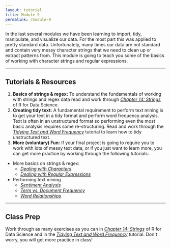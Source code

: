 ```yaml
---
layout: tutorial
title: Module 9
permalink: /module-9
---
```


In the last several modules we have been learning to import, tidy, manipulate, and visualize our data. For the most part this was applied to pretty standard data.  Unfortunately, many times our data are not standard and contain very messy character strings that we need to clean up or extract patterns from.  This module is going to teach you some of the basics of working with character strings and regular expressions.  

<hr>

## Tutorials & Resources

1. __Basics of strings & regex:__ To understand the fundamentals of working with strings and regex data read and work through [*Chapter 14: Strings*](http://r4ds.had.co.nz/strings.html) of R for Data Science.
2. __Creating tidy text:__ A fundamental requirement to perform text mining is to get your text in a tidy format and perform word frequency analysis. Text is often in an unstructured format so performing even the most basic analysis requires some re-structuring. Read and work through the [*Tidying Text and Word Frequency*](tidy_text) tutorial to learn how to tidy unstructured text.
3. __More (voluntary) Fun:__ If your final project is going to require you to work with lots of messy text data, or if you just want to learn more, you can get more practice by working through the following tutorials: 
- More basics on strings & regex:  
    - [*Dealing with Characters*](characters)
    - [*Dealing with Regular Expressions*](regex)  
- Performing text mining  
    - [*Sentiment Analysis*](sentiment_analysis)
    - [*Term vs. Document Frequency*](tf-idf_analysis)
    - [*Word Relationships*](word_relationships)

<hr>

## Class Prep

Work through as many exercises as you can in [*Chapter 14: Strings*](http://r4ds.had.co.nz/strings.html) of R for Data Science and in the [*Tidying Text and Word Frequency*](tidy_text) tutorial.  Don't worry, you will get more practice in class!
